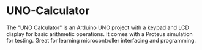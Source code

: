 # UNO-Calculator
The "UNO Calculator" is an Arduino UNO project with a keypad and LCD display for basic arithmetic operations. It comes with a Proteus simulation for testing. Great for learning microcontroller interfacing and programming.
